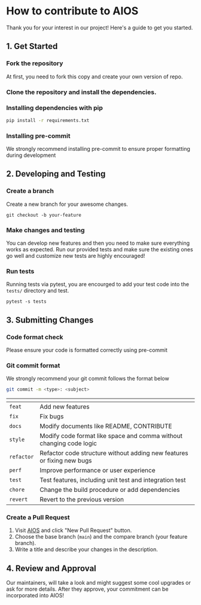 # How to contribute to AIOS
Thank you for your interest in our project! 
Here's a guide to get you started.

## 1. Get Started
### Fork the repository

At first, you need to fork this copy and create your own version of repo. 

### Clone the repository and install the dependencies.

### Installing dependencies with pip
```bash
pip install -r requirements.txt
```

### Installing pre-commit
We strongly recommend installing pre-commit to ensure proper formatting during development

## 2. Developing and Testing
### Create a branch

Create a new branch for your awesome changes. 

```shell
git checkout -b your-feature
```

### Make changes and testing

You can develop new features and then you need to make sure everything works as expected. Run our provided tests and make sure the existing ones go well and customize new tests are highly encouraged!

### Run tests

Running tests via pytest, you are encourged to add your test code into the `tests/` directory and test.
```
pytest -s tests
```

## 3. Submitting Changes

### Code format check
Please ensure your code is formatted correctly using pre-commit

### Git commit format
We strongly recommend your git commit follows the format below
```bash
git commit -m <type>: <subject>
```

| <type> | <subject>                                     |
|-------------|--------------------------------------------------|
| `feat`      | Add new features                                 |
| `fix`       | Fix bugs                                         |
| `docs`      | Modify documents like README, CONTRIBUTE         |
| `style`     | Modify code format like space and comma without changing code logic |
| `refactor`  | Refactor code structure without adding new features or fixing new bugs |
| `perf`      | Improve performance or user experience                              |
| `test`      | Test features, including unit test and integration test |
| `chore`     | Change the build procedure or add dependencies   |
| `revert`    | Revert to the previous version                   |

### Create a Pull Request

1. Visit [AIOS](https://github.com/agiresearch/AIOS) and click "New Pull Request" button.
2. Choose the base branch (`main`) and the compare branch (your feature branch).
3. Write a title and describe your changes in the description. 

## 4. Review and Approval
Our maintainers, will take a look and might suggest some cool upgrades or ask for more details. After they approve, your commitment can be incorporated into AIOS!